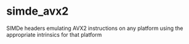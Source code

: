 # simde_avx2
SIMDe headers emulating AVX2 instructions on any platform using the appropriate intrinsics for that platform
